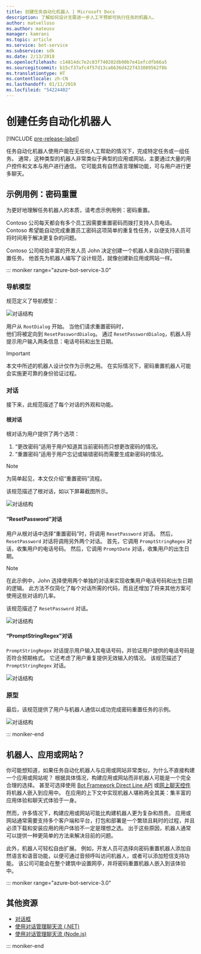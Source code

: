 ```yaml
---
title: 创建任务自动化机器人 | Microsoft Docs
description: 了解如何设计无需进一步人工干预即可执行任务的机器人。
author: matvelloso
ms.author: mateusv
manager: kamrani
ms.topic: article
ms.service: bot-service
ms.subservice: sdk
ms.date: 2/13/2018
ms.openlocfilehash: c14814dc7e2c83f740202db90b7e41efcdfb66a5
ms.sourcegitcommit: b15cf37afc4f57d13ca6636d4227433809562f8b
ms.translationtype: HT
ms.contentlocale: zh-CN
ms.lasthandoff: 01/11/2019
ms.locfileid: "54224402"
---
```

# <a name="create-task-automation-bots"></a>创建任务自动化机器人

[!INCLUDE [pre-release-label](./includes/pre-release-label-v3.md)]

任务自动化机器人使用户能在无任何人工帮助的情况下，完成特定任务或一组任务。 通常，这种类型的机器人非常类似于典型的应用或网站，主要通过大量的用户控件和文本与用户进行通信。 它可能具有自然语言理解功能，可与用户进行更多聊天。 

## <a name="example-use-case-password-reset"></a>示例用例：密码重置

为更好地理解任务机器人的本质，请考虑示例用例：密码重置。 

Contoso 公司每天都会有多个员工因需要重置密码而拨打支持人员电话。 Contoso 希望能自动完成重置员工密码这项简单的重复性任务，以便支持人员可将时间用于解决更复杂的问题。 

Contoso 公司经验丰富的开发人员 John 决定创建一个机器人来自动执行密码重置任务。 他首先为机器人编写了设计规范，就像创建新应用或网站一样。 

::: moniker range="azure-bot-service-3.0"

### <a name="navigation-model"></a>导航模型

规范定义了导航模型：

![对话结构](~/media/bot-service-design-pattern-task-automation/simple-task1.png)

用户从 `RootDialog` 开始。 当他们请求重置密码时，  
他们将被定向到 `ResetPasswordDialog`。 通过 `ResetPasswordDialog`，机器人将提示用户输入两条信息：电话号码和出生日期。 

> [!IMPORTANT]
> 本文中所述的机器人设计仅作为示例之用。 在实际情况下，密码重置机器人可能会实施更可靠的身份验证过程。

### <a name="dialogs"></a>对话

接下来，此规范描述了每个对话的外观和功能。 

#### <a name="root-dialog"></a>根对话

根对话为用户提供了两个选项： 

1. “更改密码”适用于用户知道其当前密码而只想更改密码的情况。
2. “重置密码”适用于用户忘记或输错密码而需要生成新密码的情况。

> [!NOTE]
> 为简单起见，本文仅介绍“重置密码”流程。

该规范描述了根对话，如以下屏幕截图所示。

![对话结构](~/media/bot-service-design-pattern-task-automation/simple-task2.png)

#### <a name="resetpassword-dialog"></a>“ResetPassword”对话

用户从根对话中选择“重置密码”时，将调用 `ResetPassword` 对话。 
然后，`ResetPassword` 对话将调用另外两个对话。 
首先，它调用 `PromptStringRegex` 对话，收集用户的电话号码。 
然后，它调用 `PromptDate` 对话，收集用户的出生日期。 

> [!NOTE]
> 在此示例中，John 选择使用两个单独的对话来实现收集用户电话号码和出生日期的逻辑。 此方法不仅简化了每个对话所需的代码，而且还增加了将来其他方案可使用这些对话的几率。 

该规范描述了 `ResetPassword` 对话。

![对话结构](~/media/bot-service-design-pattern-task-automation/simple-task3.png)

#### <a name="promptstringregex-dialog"></a>“PromptStringRegex”对话

`PromptStringRegex` 对话提示用户输入其电话号码，并验证用户提供的电话号码是否符合预期格式。 
它还考虑了用户重复提供无效输入的情况。 
该规范描述了 `PromptStringRegex` 对话。

![对话结构](~/media/bot-service-design-pattern-task-automation/simple-task4.png)

### <a name="prototype"></a>原型

最后，该规范提供了用户与机器人通信以成功完成密码重置任务的示例。

![对话结构](~/media/bot-service-design-pattern-task-automation/simple-task5.png)

::: moniker-end 

## <a name="bot-app-or-website"></a>机器人、应用或网站？

你可能想知道，如果任务自动化机器人与应用或网站非常类似，为什么不直接构建一个应用或网站呢？ 根据具体情况，构建应用或网站而非机器人可能是一个完全合理的选择。 甚至可选择使用 [Bot Framework Direct Line API][directLineAPI] 或<a href="https://aka.ms/BotFramework-WebChat" target="_blank">网上聊天控件</a>将机器人嵌入到应用中。 在应用的上下文中实现机器人堪称两全其美：集丰富的应用体验和聊天式体验于一身。 

然而，许多情况下，构建应用或网站可能比构建机器人更为复杂和昂贵。 应用或网站通常需要支持多个客户端和平台，打包和部署是一个繁琐且耗时的过程，并且必须下载和安装应用的用户体验不一定是理想之选。 出于这些原因，机器人通常可以提供一种更简单的方法来解决目前的问题。 

此外，机器人可轻松自由扩展。 例如，开发人员可选择向密码重置机器人添加自然语言和语音功能，以便可通过音频呼叫访问机器人，或者可以添加短信支持功能。 该公司可能会在整个建筑中设置网亭，并将密码重置机器人嵌入到该体验中。

::: moniker range="azure-bot-service-3.0"
<!-- TODO: SimpleTaskAutomation no longer exists
## Sample code

For a complete sample that shows how to implement simple task automation using the Bot Framework SDK for .NET, see the <a href="https://aka.ms/capability-SimpleTaskAutomation" target="_blank">Simple Task Automation sample</a> in GitHub.

For a complete sample that shows how to implement simple task automation using the Bot Framework SDK for Node.js, see the <a href="https://aka.ms/capability-SimpleTaskAutomation" target="_blank">Simple Task Automation sample</a> in GitHub.
-->

## <a name="additional-resources"></a>其他资源

- [对话框](~/dotnet/bot-builder-dotnet-dialogs.md)
- [使用对话管理聊天流 (.NET)](~/dotnet/bot-builder-dotnet-manage-conversation-flow.md)
- [使用对话管理聊天流 (Node.js)](~/nodejs/bot-builder-nodejs-manage-conversation-flow.md)

::: moniker-end

[directLineAPI]: https://docs.botframework.com/en-us/restapi/directline3/#navtitle
